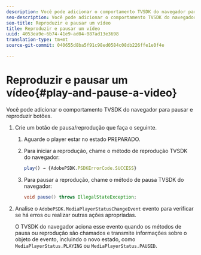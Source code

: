 ```yaml
---
description: Você pode adicionar o comportamento TVSDK do navegador para pausar e reproduzir botões.
seo-description: Você pode adicionar o comportamento TVSDK do navegador para pausar e reproduzir botões.
seo-title: Reproduzir e pausar um vídeo
title: Reproduzir e pausar um vídeo
uuid: 4053ea9e-6b74-41e9-ad04-087ad13e3698
translation-type: tm+mt
source-git-commit: 040655d8ba5f91c98ed0584c08db226ffe1e0f4e

---
```



# Reproduzir e pausar um vídeo{#play-and-pause-a-video}

Você pode adicionar o comportamento TVSDK do navegador para pausar e reproduzir botões.

1. Crie um botão de pausa/reprodução que faça o seguinte.
   1. Aguarde o player estar no estado PREPARADO.
   1. Para iniciar a reprodução, chame o método de reprodução TVSDK do navegador:

      ```js
      play() → {AdobePSDK.PSDKErrorCode.SUCCESS}
      ```

   1. Para pausar a reprodução, chame o método de pausa TVSDK do navegador:

      ```java
      void pause() throws IllegalStateException;
      ```

1. Analise o `AdobePSDK.MediaPlayerStatusChangeEvent` evento para verificar se há erros ou realizar outras ações apropriadas.

   O TVSDK do navegador aciona esse evento quando os métodos de pausa ou reprodução são chamados e transmite informações sobre o objeto de evento, incluindo o novo estado, como `MediaPlayerStatus.PLAYING` ou `MediaPlayerStatus.PAUSED`.

